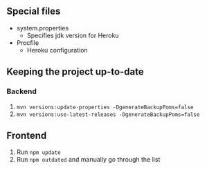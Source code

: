 ## Special files
* system.properties
  * Specifies jdk version for Heroku
* Procfile
  * Heroku configuration

## Keeping the project up-to-date

### Backend
1. `mvn versions:update-properties -DgenerateBackupPoms=false`
2. `mvn versions:use-latest-releases -DgenerateBackupPoms=false`

## Frontend
1. Run `npm update`
2. Run `npm outdated` and manually go through the list

